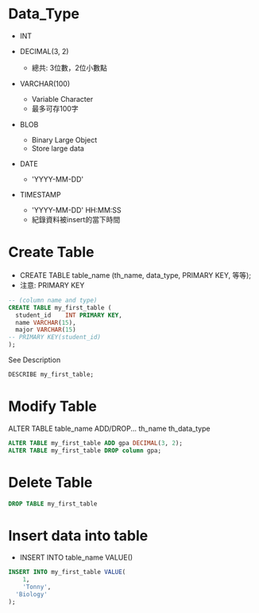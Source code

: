 # Data_Type
- INT 
- DECIMAL(3, 2)
  - 總共: 3位數，2位小數點
- VARCHAR(100)
  - Variable Character 
  - 最多可存100字

- BLOB
  - Binary Large Object
  - Store large data

- DATE
  - 'YYYY-MM-DD'

- TIMESTAMP
  -  'YYYY-MM-DD' HH:MM:SS
  -  紀錄資料被insert的當下時間

# Create Table
- CREATE TABLE table_name (th_name, data_type, PRIMARY KEY, 等等);
- 注意: PRIMARY KEY
```sql
-- (column name and type)
CREATE TABLE my_first_table (
  student_id	INT PRIMARY KEY,
  name VARCHAR(15),
  major VARCHAR(15)
-- PRIMARY KEY(student_id) 
);
```
See Description
```sql
DESCRIBE my_first_table;
```

# Modify Table
ALTER TABLE table_name ADD/DROP... th_name th_data_type
```sql
ALTER TABLE my_first_table ADD gpa DECIMAL(3, 2);
ALTER TABLE my_first_table DROP column gpa;
```
# Delete Table
```sql
DROP TABLE my_first_table
```

# Insert data into table
- INSERT INTO table_name VALUE()

```sql
INSERT INTO my_first_table VALUE(
	1,
	'Tonny',
  'Biology'
);
```

